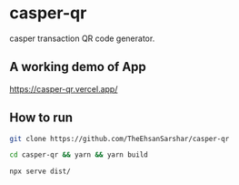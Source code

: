# casper-qr
casper transaction QR code generator.
## A working demo of App
https://casper-qr.vercel.app/
## How to run
```bash 
git clone https://github.com/TheEhsanSarshar/casper-qr
```

```bash
cd casper-qr && yarn && yarn build
```

```bash
npx serve dist/
```